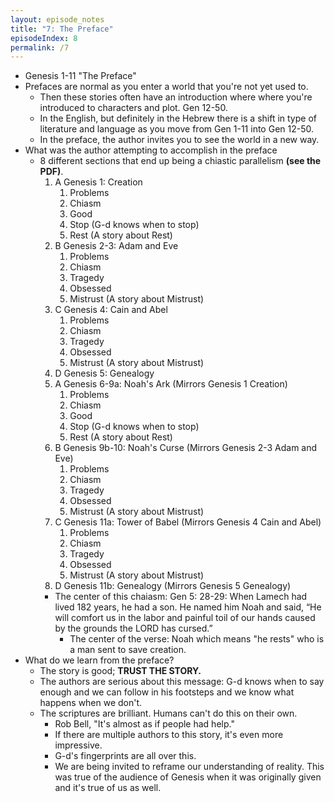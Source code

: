```yaml
---
layout: episode_notes
title: "7: The Preface"
episodeIndex: 8
permalink: /7
---
```

- Genesis 1-11 "The Preface"
- Prefaces are normal as you enter a world that you're not yet used to.
  - Then these stories often have an introduction where where you're introduced to characters and plot. Gen 12-50.
  - In the English, but definitely in the Hebrew there is a shift in type of literature and language as you move from Gen 1-11 into Gen 12-50.
  - In the preface, the author invites you to see the world in a new way.
- What was the author attempting to accomplish in the preface
  - 8 different sections that end up being a chiastic parallelism **(see the PDF)**.
    1. A Genesis 1: Creation
       1. Problems
       2. Chiasm
       3. Good
       4. Stop (G-d knows when to stop)
       5. Rest (A story about Rest)
    2. B Genesis 2-3: Adam and Eve
       1. Problems
       2. Chiasm
       3. Tragedy
       4. Obsessed
       5. Mistrust (A story about Mistrust)
    3. C Genesis 4: Cain and Abel
       1. Problems
       2. Chiasm
       3. Tragedy
       4. Obsessed
       5. Mistrust (A story about Mistrust)
    4. D Genesis 5: Genealogy
    5. A Genesis 6-9a: Noah's Ark (Mirrors Genesis 1 Creation)
       1. Problems
       2. Chiasm
       3. Good
       4. Stop (G-d knows when to stop)
       5. Rest (A story about Rest)
    6. B Genesis 9b-10: Noah's Curse (Mirrors Genesis 2-3 Adam and Eve)
       1. Problems
       2. Chiasm
       3. Tragedy
       4. Obsessed
       5. Mistrust (A story about Mistrust)
    7. C Genesis 11a: Tower of Babel (Mirrors Genesis 4 Cain and Abel)
       1. Problems
       2. Chiasm
       3. Tragedy
       4. Obsessed
       5. Mistrust (A story about Mistrust)
    8. D Genesis 11b: Genealogy (Mirrors Genesis 5 Genealogy)
    - The center of this chaiasm: Gen 5: 28-29: When Lamech had lived 182 years, he had a son. He named him Noah and said, “He will comfort us in the labor and painful toil of our hands caused by the grounds the LORD has cursed.”
      - The center of the verse: Noah which means "he rests" who is a man sent to save creation.
- What do we learn from the preface?
  - The story is good; **TRUST THE STORY.**
  - The authors are serious about this message: G-d knows when to say enough and we can follow in his footsteps and we know what happens when we don't.
  - The scriptures are brilliant. Humans can't do this on their own.
    - Rob Bell, "It's almost as if people had help."
    - If there are multiple authors to this story, it's even more impressive.
    - G-d's fingerprints are all over this.
    - We are being invited to reframe our understanding of reality. This was true of the audience of Genesis when it was originally given and it's true of us as well.
